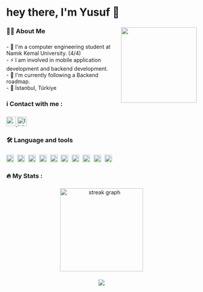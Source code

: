 <h1 align="left">hey there, I'm Yusuf 👋</h1>

###

<img align="right" height="200" src="https://media3.giphy.com/media/v1.Y2lkPTc5MGI3NjExZnF6eDhhdXJhNm5zY2ExdmozMWRzNms3dWl3b3pqYTMyejA1cGMwbSZlcD12MV9pbnRlcm5hbF9naWZfYnlfaWQmY3Q9Zw/fCsBD0QEK3YGs/giphy.gif"  />

###

<h3 align="left">👩‍💻  About Me</h3>

###

<p align="left">- 🎒 I'm a computer engineering student at Namık Kemal University. (4/4)<br>- ⚡ I am involved in mobile application development and backend development.<br>- 🦿 I'm currently following a Backend roadmap.<br>- 📍  İstanbul, Türkiye</p>

###


<h3 align="left">ℹ️ Contact with me :</h3>

###

<div align="left">
  <a href="mailto:yusuftalhaklc@gmail.com" target="_blank">
    <img src="https://img.shields.io/static/v1?message=Gmail&logo=gmail&label=&color=D14836&logoColor=white&labelColor=&style=for-the-badge" height="25" alt="gmail logo"  />
  </a>
  <a href="https://www.linkedin.com/in/yusuftalhaklc/" target="_blank">
    <img src="https://img.shields.io/static/v1?message=LinkedIn&logo=linkedin&label=&color=0077B5&logoColor=white&labelColor=&style=for-the-badge" height="25" alt="linkedin logo"  />
  </a>
</div>

###

<h3 align="left">🛠 Language and tools</h3>

###

<div align="left">
  <img src="https://img.shields.io/badge/Go-00ADD8?logo=go&logoColor=white&style=for-the-badge" height="20" alt="go logo"  />
  <img width="1" />
  <img src="https://img.shields.io/badge/Python-3776AB?logo=python&logoColor=white&style=for-the-badge" height="20" alt="python logo"  />
  <img width="1" />
  <img src="https://img.shields.io/badge/Kotlin-7F52FF?logo=kotlin&logoColor=white&style=for-the-badge" height="20" alt="kotlin logo"  />
  <img width="1" />
  <img src="https://img.shields.io/badge/Android-3DDC84?logo=android&logoColor=black&style=for-the-badge" height="20" alt="android logo"  />
  <img width="1" />
  <img src="https://img.shields.io/badge/Flutter-02569B?logo=flutter&logoColor=white&style=for-the-badge" height="20" alt="flutter logo"  />
  <img width="1" />
  <img src="https://img.shields.io/badge/FastAPI-009688?logo=fastapi&logoColor=white&style=for-the-badge" height="20" alt="fastapi logo"  />
  <img width="1" />
  <img src="https://img.shields.io/badge/Firebase-FFCA28?logo=firebase&logoColor=black&style=for-the-badge" height="20" alt="firebase logo"  />
  <img width="1" />
  <img src="https://img.shields.io/badge/PostgreSQL-4169E1?logo=postgresql&logoColor=white&style=for-the-badge" height="20" alt="postgresql logo"  />
  <img width="1" />
  <img src="https://img.shields.io/badge/MongoDB-47A248?logo=mongodb&logoColor=white&style=for-the-badge" height="20" alt="mongodb logo"  />
  <img width="1" />
  <img src="https://img.shields.io/badge/Postman-FF6C37?logo=postman&logoColor=black&style=for-the-badge" height="20" alt="postman logo"  />
</div>

###

<h3 align="left">🔥   My Stats :</h3>

###

<div align="center">
  <img src="https://streak-stats.demolab.com?user=yusuftalhaklc&locale=en&mode=daily&theme=dark&hide_border=false&border_radius=5&order=3" height="220" alt="streak graph"  />
</div>

###

<div align="center">
  <img src="https://visitor-badge.laobi.icu/badge?page_id=yusuftalhaklc.yusuftalhaklc&"  />
</div>
